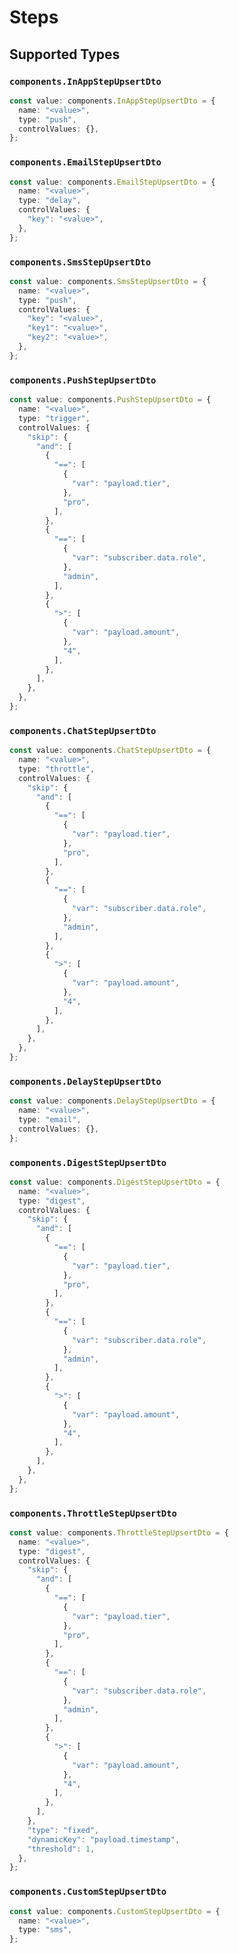 # Steps


## Supported Types

### `components.InAppStepUpsertDto`

```typescript
const value: components.InAppStepUpsertDto = {
  name: "<value>",
  type: "push",
  controlValues: {},
};
```

### `components.EmailStepUpsertDto`

```typescript
const value: components.EmailStepUpsertDto = {
  name: "<value>",
  type: "delay",
  controlValues: {
    "key": "<value>",
  },
};
```

### `components.SmsStepUpsertDto`

```typescript
const value: components.SmsStepUpsertDto = {
  name: "<value>",
  type: "push",
  controlValues: {
    "key": "<value>",
    "key1": "<value>",
    "key2": "<value>",
  },
};
```

### `components.PushStepUpsertDto`

```typescript
const value: components.PushStepUpsertDto = {
  name: "<value>",
  type: "trigger",
  controlValues: {
    "skip": {
      "and": [
        {
          "==": [
            {
              "var": "payload.tier",
            },
            "pro",
          ],
        },
        {
          "==": [
            {
              "var": "subscriber.data.role",
            },
            "admin",
          ],
        },
        {
          ">": [
            {
              "var": "payload.amount",
            },
            "4",
          ],
        },
      ],
    },
  },
};
```

### `components.ChatStepUpsertDto`

```typescript
const value: components.ChatStepUpsertDto = {
  name: "<value>",
  type: "throttle",
  controlValues: {
    "skip": {
      "and": [
        {
          "==": [
            {
              "var": "payload.tier",
            },
            "pro",
          ],
        },
        {
          "==": [
            {
              "var": "subscriber.data.role",
            },
            "admin",
          ],
        },
        {
          ">": [
            {
              "var": "payload.amount",
            },
            "4",
          ],
        },
      ],
    },
  },
};
```

### `components.DelayStepUpsertDto`

```typescript
const value: components.DelayStepUpsertDto = {
  name: "<value>",
  type: "email",
  controlValues: {},
};
```

### `components.DigestStepUpsertDto`

```typescript
const value: components.DigestStepUpsertDto = {
  name: "<value>",
  type: "digest",
  controlValues: {
    "skip": {
      "and": [
        {
          "==": [
            {
              "var": "payload.tier",
            },
            "pro",
          ],
        },
        {
          "==": [
            {
              "var": "subscriber.data.role",
            },
            "admin",
          ],
        },
        {
          ">": [
            {
              "var": "payload.amount",
            },
            "4",
          ],
        },
      ],
    },
  },
};
```

### `components.ThrottleStepUpsertDto`

```typescript
const value: components.ThrottleStepUpsertDto = {
  name: "<value>",
  type: "digest",
  controlValues: {
    "skip": {
      "and": [
        {
          "==": [
            {
              "var": "payload.tier",
            },
            "pro",
          ],
        },
        {
          "==": [
            {
              "var": "subscriber.data.role",
            },
            "admin",
          ],
        },
        {
          ">": [
            {
              "var": "payload.amount",
            },
            "4",
          ],
        },
      ],
    },
    "type": "fixed",
    "dynamicKey": "payload.timestamp",
    "threshold": 1,
  },
};
```

### `components.CustomStepUpsertDto`

```typescript
const value: components.CustomStepUpsertDto = {
  name: "<value>",
  type: "sms",
};
```

